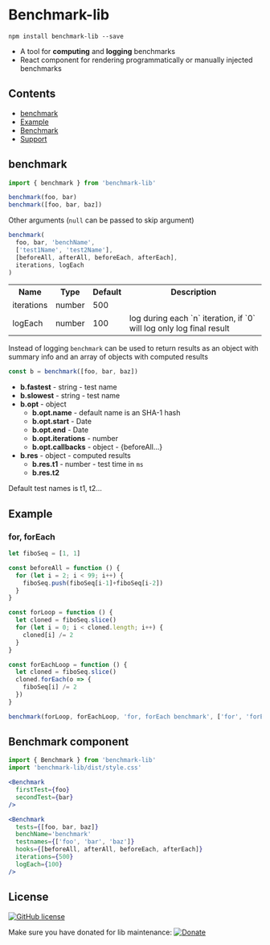 # Benchmark-lib
```shell-script
npm install benchmark-lib --save
```

- A tool for **computing** and **logging** benchmarks
- React component for rendering programmatically or manually injected benchmarks

## Contents
- [benchmark](#benchmark)
- [Example](#example)
- [Benchmark](#benchmark-component)
- [Support](https://www.paypal.me/bloomber/20)

## benchmark
```js
import { benchmark } from 'benchmark-lib'

benchmark(foo, bar)
benchmark([foo, bar, baz])
```

Other arguments (`null` can be passed to skip argument)

```js
benchmark(
  foo, bar, 'benchName',
  ['test1Name', 'test2Name'],
  [beforeAll, afterAll, beforeEach, afterEach],
  iterations, logEach
)
```

<table>
  <tr>
    <th> Name </th>
    <th> Type </th>
    <th> Default </th>
    <th> Description </th>
  </tr>
  <tr>
    <td> iterations </td>
    <td> number </td>
    <td> 500 </td>
    <td> </td>
  </tr>
  <tr>
    <td> logEach </td>
    <td> number </td>
    <td> 100 </td>
    <td> log during each `n` iteration, if `0` will log only log final result </td>
  </tr>
</table>

Instead of logging `benchmark` can be used to return results as an object with summary info and an array of objects with computed results

```js
const b = benchmark([foo, bar, baz])
```

- **b.fastest** - string - test name
- **b.slowest** - string - test name
- **b.opt** - object
  - **b.opt.name** - default name is an SHA-1 hash
  - **b.opt.start** - Date
  - **b.opt.end** - Date
  - **b.opt.iterations** - number
  - **b.opt.callbacks** - object - {beforeAll...}
- **b.res** - object - computed results
  - **b.res.t1** - number - test time in `ms`
  - **b.res.t2**

Default test names is t1, t2...

## Example
### for, forEach
```js
let fiboSeq = [1, 1]

const beforeAll = function () {
  for (let i = 2; i < 99; i++) {
    fiboSeq.push(fiboSeq[i-1]+fiboSeq[i-2])
  }
}

const forLoop = function () {
  let cloned = fiboSeq.slice()
  for (let i = 0; i < cloned.length; i++) {
    cloned[i] /= 2
  }
}

const forEachLoop = function () {
  let cloned = fiboSeq.slice()
  cloned.forEach(o => {
    fiboSeq[i] /= 2
  })
}

benchmark(forLoop, forEachLoop, 'for, forEach benchmark', ['for', 'forEach'])
```

## Benchmark component
```jsx
import { Benchmark } from 'benchmark-lib'
import 'benchmark-lib/dist/style.css'

<Benchmark
  firstTest={foo}
  secondTest={bar}
/>

<Benchmark
  tests={[foo, bar, baz]}
  benchName='benchmark'
  testnames={['foo', 'bar', 'baz']}
  hooks={[beforeAll, afterAll, beforeEach, afterEach]}
  iterations={500}
  logEach={100}
/>
```

## License
[![GitHub license](https://img.shields.io/badge/license-MIT-blue.svg)](https://github.com/bl00mber/benchmark-lib/blob/master/LICENSE)

Make sure you have donated for lib maintenance: [![Donate](https://img.shields.io/badge/Donate-PayPal-green.svg)](https://www.paypal.me/bloomber/20)
